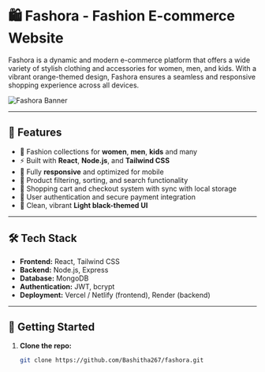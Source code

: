 # 🛍️ Fashora - Fashion E-commerce Website

Fashora is a dynamic and modern e-commerce platform that offers a wide variety of stylish clothing and accessories for women, men, and kids. With a vibrant orange-themed design, Fashora ensures a seamless and responsive shopping experience across all devices.

![Fashora Banner](https://res.cloudinary.com/dnfbik3if/image/upload/v1744824070/Screenshot_2025-04-16_224749_mlw35p.png)

---

## 🌟 Features

- 🧥 Fashion collections for **women**, **men**, **kids** and many
- ⚡ Built with **React**, **Node.js**, and **Tailwind CSS**
- 📱 Fully **responsive** and optimized for mobile
- 🔎 Product filtering, sorting, and search functionality
- 🛒 Shopping cart and checkout system with sync with local storage
- 🔐 User authentication and secure payment integration
- 🎨 Clean, vibrant **Light black-themed UI**

---

## 🛠️ Tech Stack

- **Frontend:** React, Tailwind CSS
- **Backend:** Node.js, Express
- **Database:** MongoDB 
- **Authentication:** JWT, bcrypt
- **Deployment:** Vercel / Netlify (frontend), Render  (backend)

---

## 🚀 Getting Started

1. **Clone the repo:**
   ```bash
   git clone https://github.com/Bashitha267/fashora.git
